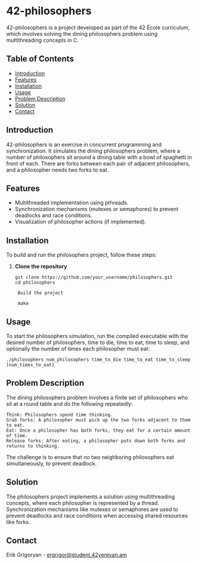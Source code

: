 # 42-philosophers

42-philosophers is a project developed as part of the 42 École curriculum, which involves solving the dining philosophers problem using multithreading concepts in C.

## Table of Contents

- [Introduction](#introduction)
- [Features](#features)
- [Installation](#installation)
- [Usage](#usage)
- [Problem Description](#problem-description)
- [Solution](#solution)
- [Contact](#contact)

## Introduction

42-philosophers is an exercise in concurrent programming and synchronization. It simulates the dining philosophers problem, where a number of philosophers sit around a dining table with a bowl of spaghetti in front of each. There are forks between each pair of adjacent philosophers, and a philosopher needs two forks to eat.

## Features

- Multithreaded implementation using pthreads.
- Synchronization mechanisms (mutexes or semaphores) to prevent deadlocks and race conditions.
- Visualization of philosopher actions (if implemented).

## Installation

To build and run the philosophers project, follow these steps:

1. **Clone the repository**
   ```
   git clone https://github.com/your_username/philosophers.git
   cd philosophers

    Build the project

    make

## Usage

To start the philosophers simulation, run the compiled executable with the desired number of philosophers, time to die, time to eat, time to sleep, and optionally the number of times each philosopher must eat:

    ./philosophers num_philosophers time_to_die time_to_eat time_to_sleep [num_times_to_eat]

## Problem Description

The dining philosophers problem involves a finite set of philosophers who sit at a round table and do the following repeatedly:

    Think: Philosophers spend time thinking.
    Grab forks: A philosopher must pick up the two forks adjacent to them to eat.
    Eat: Once a philosopher has both forks, they eat for a certain amount of time.
    Release forks: After eating, a philosopher puts down both forks and returns to thinking.

The challenge is to ensure that no two neighboring philosophers eat simultaneously, to prevent deadlock.

## Solution

The philosophers project implements a solution using multithreading concepts, where each philosopher is represented by a thread. Synchronization mechanisms like mutexes or semaphores are used to prevent deadlocks and race conditions when accessing shared resources like forks.

## Contact

Erik Grigoryan - ergrigor@student.42yerevan.am
